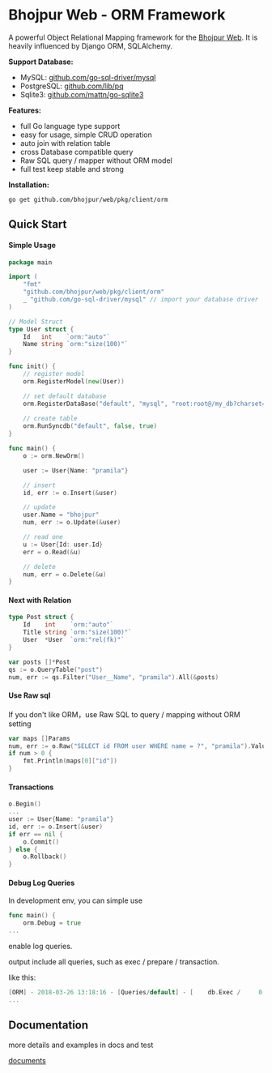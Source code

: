 # Bhojpur Web - ORM Framework

A powerful Object Relational Mapping framework for the [Bhojpur Web](https://github.com/bhojpur/web). It is heavily influenced by Django ORM, SQLAlchemy.

**Support Database:**

* MySQL: [github.com/go-sql-driver/mysql](https://github.com/go-sql-driver/mysql)
* PostgreSQL: [github.com/lib/pq](https://github.com/lib/pq)
* Sqlite3: [github.com/mattn/go-sqlite3](https://github.com/mattn/go-sqlite3)

**Features:**

* full Go language type support
* easy for usage, simple CRUD operation
* auto join with relation table
* cross Database compatible query
* Raw SQL query / mapper without ORM model
* full test keep stable and strong

**Installation:**

	go get github.com/bhojpur/web/pkg/client/orm

## Quick Start

#### Simple Usage

```go
package main

import (
	"fmt"
	"github.com/bhojpur/web/pkg/client/orm"
	_ "github.com/go-sql-driver/mysql" // import your database driver
)

// Model Struct
type User struct {
	Id   int    `orm:"auto"`
	Name string `orm:"size(100)"`
}

func init() {
	// register model
	orm.RegisterModel(new(User))

	// set default database
	orm.RegisterDataBase("default", "mysql", "root:root@/my_db?charset=utf8", 30)
	
	// create table
	orm.RunSyncdb("default", false, true)	
}

func main() {
	o := orm.NewOrm()

	user := User{Name: "pramila"}

	// insert
	id, err := o.Insert(&user)

	// update
	user.Name = "bhojpur"
	num, err := o.Update(&user)

	// read one
	u := User{Id: user.Id}
	err = o.Read(&u)

	// delete
	num, err = o.Delete(&u)	
}
```

#### Next with Relation

```go
type Post struct {
	Id    int    `orm:"auto"`
	Title string `orm:"size(100)"`
	User  *User  `orm:"rel(fk)"`
}

var posts []*Post
qs := o.QueryTable("post")
num, err := qs.Filter("User__Name", "pramila").All(&posts)
```

#### Use Raw sql

If you don't like ORM，use Raw SQL to query / mapping without ORM setting

```go
var maps []Params
num, err := o.Raw("SELECT id FROM user WHERE name = ?", "pramila").Values(&maps)
if num > 0 {
	fmt.Println(maps[0]["id"])
}
```

#### Transactions

```go
o.Begin()
...
user := User{Name: "pramila"}
id, err := o.Insert(&user)
if err == nil {
	o.Commit()
} else {
	o.Rollback()
}

```

#### Debug Log Queries

In development env, you can simple use

```go
func main() {
	orm.Debug = true
...
```

enable log queries.

output include all queries, such as exec / prepare / transaction.

like this:

```go
[ORM] - 2018-03-26 13:18:16 - [Queries/default] - [    db.Exec /     0.4ms] - [INSERT INTO `user` (`name`) VALUES (?)] - `pramila`
...
```

## Documentation

more details and examples in docs and test

[documents](http://docs.bhojpur.net/mvc/model/overview.md)
